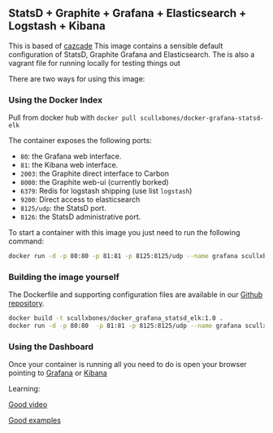 StatsD + Graphite + Grafana + Elasticsearch + Logstash + Kibana
---------------------------------------------------------------
This is based of [cazcade](https://registry.hub.docker.com/u/cazcade/docker-grafana-graphite/dockerfile/)
This image contains a sensible default configuration of StatsD, Graphite Grafana and Elasticsearch.
The is also a vagrant file for running locally for testing things out

There are two ways for using this image:


### Using the Docker Index ###

Pull from docker hub with `docker pull scullxbones/docker-grafana-statsd-elk`

The container exposes the following ports:

- `80`: the Grafana web interface.
- `81`: the Kibana web interface.
- `2003`: the Graphite direct interface to Carbon
- `8000`: the Graphite web-ui (currently borked)
- `6379`: Redis for logstash shipping (use list `logstash`)
- `9200`: Direct access to elasticsearch
- `8125/udp`: the StatsD port.
- `8126`: the StatsD administrative port.

To start a container with this image you just need to run the following command:

```bash
docker run -d -p 80:80 -p 81:81 -p 8125:8125/udp --name grafana scullxbones/docker-grafana-statsd-elk
```

### Building the image yourself ###

The Dockerfile and supporting configuration files are available in our [Github repository](https://github.com/scullxbones/docker_grafana_statsd_elk).

```bash
docker build -t scullxbones/docker_grafana_statsd_elk:1.0 .
docker run -d -p 80:80  -p 81:81 -p 8125:8125/udp --name grafana scullxbones/docker_grafana_statsd_elk
```

### Using the Dashboard ###

Once your container is running all you need to do is open your browser pointing to [Grafana](http://localhost/) or [Kibana](http://localhost:81/)

Learning:

[Good video](http://grafana.org/blog/2014/05/25/monitorama-video-and-update.html)

[Good examples](http://play.grafana.org/)
